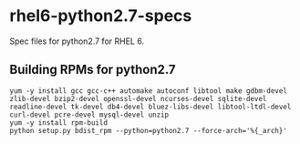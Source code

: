 rhel6-python2.7-specs
=====================

Spec files for python2.7 for RHEL 6.

Building RPMs for python2.7
---------------------------
    yum -y install gcc gcc-c++ automake autoconf libtool make gdbm-devel zlib-devel bzip2-devel openssl-devel ncurses-devel sqlite-devel readline-devel tk-devel db4-devel bluez-libs-devel libtool-ltdl-devel curl-devel pcre-devel mysql-devel unzip
    yum -y install rpm-build
    python setup.py bdist_rpm --python=python2.7 --force-arch='%{_arch}'
